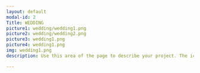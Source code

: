 ```yaml
---
layout: default
modal-id: 2
Title: WEDDING
picture1: wedding/wedding1.png
picture2: wedding/wedding2.png
picture3: wedding1.png
picture4: wedding1.png
img: wedding1.png
description: Use this area of the page to describe your project. The icon above is part of a free icon set by <a href="https://sellfy.com/p/8Q9P/jV3VZ/">Flat Icons</a>. On their website, you can download their free set with 16 icons, or you can purchase the entire set with 146 icons for only $12!

---
```


